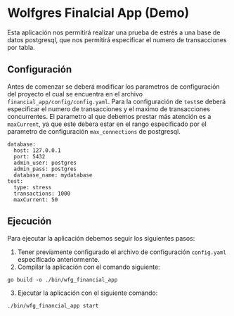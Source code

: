 # Wolfgres Finalcial App (Demo)

Esta aplicación nos permitirá realizar una prueba de estrés a una base de datos postgresql, que nos permitirá especificar el numero de transacciones por tabla.

## Configuración

Antes de comenzar se deberá modificar los parametros de configuración del proyecto el cual se encuentra en el archivo `financial_app/config/config.yaml`.
Para la configuración de `test`se deberá especificar el numero de transacciones y el maximo de transacciones concurrentes. El parametro al que debemos prestar más atención es a `maxCurrent`, ya que este debera estar en el rango especificado por el parametro de configuración `max_connections` de postgresql.

```
database:
  host: 127.0.0.1
  port: 5432
  admin_user: postgres
  admin_pass: postgres
  database_name: mydatabase
test:
  type: stress
  transactions: 1000
  maxCurrent: 50
```

## Ejecución

Para ejecutar la aplicación debemos seguir los siguientes pasos:

1. Tener previamente configurado el archivo de configuración `config.yaml` especificado anteriormente.
2. Compilar la aplicación con el comando siguiente:

```
go build -o ./bin/wfg_financial_app

```
3. Ejecutar la aplicación con el siguiente comando:
```
./bin/wfg_financial_app start
```

